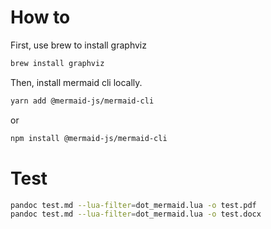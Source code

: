 # How to

First, use brew to install graphviz

```sh
brew install graphviz
```

Then, install mermaid cli locally.

```sh
yarn add @mermaid-js/mermaid-cli
```

or

```sh
npm install @mermaid-js/mermaid-cli
```

# Test

```sh
pandoc test.md --lua-filter=dot_mermaid.lua -o test.pdf
pandoc test.md --lua-filter=dot_mermaid.lua -o test.docx
```
